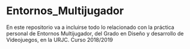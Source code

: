# Entornos_Multijugador
En este repositorio va a incluirse todo lo relacionado con la práctica personal de Entornos Multijugador, del Grado en Diseño y desarrollo de Videojuegos, en la URJC. Curso 2018/2019
